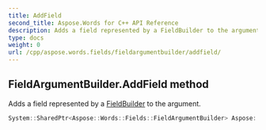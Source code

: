```yaml
---
title: AddField
second_title: Aspose.Words for C++ API Reference
description: Adds a field represented by a FieldBuilder to the argument. 
type: docs
weight: 0
url: /cpp/aspose.words.fields/fieldargumentbuilder/addfield/
---
```

## FieldArgumentBuilder.AddField method


Adds a field represented by a [FieldBuilder](../fieldbuilder/) to the argument.

```cpp
System::SharedPtr<Aspose::Words::Fields::FieldArgumentBuilder> Aspose::Words::Fields::FieldArgumentBuilder::AddField(const System::SharedPtr<Aspose::Words::Fields::FieldBuilder> &fieldBuilder)
```

